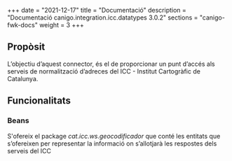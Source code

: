 +++
date        = "2021-12-17"
title       = "Documentació"
description = "Documentació canigo.integration.icc.datatypes 3.0.2"
sections    = "canigo-fwk-docs"
weight      = 3
+++

## Propòsit

L’objectiu d’aquest connector, és el de proporcionar un punt d’accés als serveis de normalització d’adreces del ICC - Institut Cartogràfic de Catalunya.

## Funcionalitats

### Beans

S'ofereix el package *cat.icc.ws.geocodificador* que conté les entitats que s’ofereixen per representar la informació on s’allotjarà les respostes dels serveis del ICC
